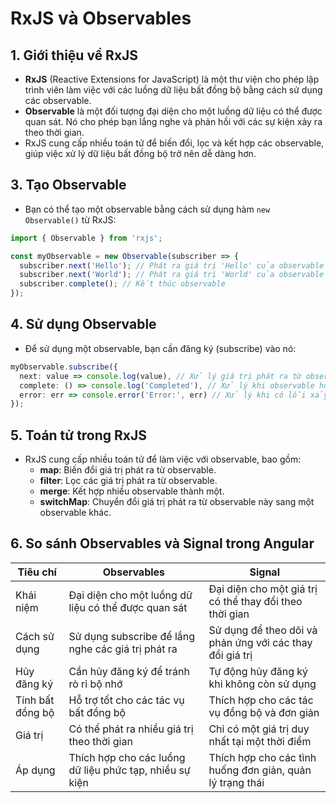# RxJS và Observables
## 1. Giới thiệu về RxJS
- **RxJS** (Reactive Extensions for JavaScript) là một thư viện cho phép lập trình viên làm việc với các luồng dữ liệu bất đồng bộ bằng cách sử dụng các observable.
- **Observable** là một đối tượng đại diện cho một luồng dữ liệu có thể được quan sát. Nó cho phép bạn lắng nghe và phản hồi với các sự kiện xảy ra theo thời gian.
- RxJS cung cấp nhiều toán tử để biến đổi, lọc và kết hợp các observable, giúp việc xử lý dữ liệu bất đồng bộ trở nên dễ dàng hơn.

## 3. Tạo Observable
- Bạn có thể tạo một observable bằng cách sử dụng hàm `new Observable()` từ RxJS:
```typescript
import { Observable } from 'rxjs';

const myObservable = new Observable(subscriber => {
  subscriber.next('Hello'); // Phát ra giá trị 'Hello' của observable
  subscriber.next('World'); // Phát ra giá trị 'World' của observable
  subscriber.complete(); // Kết thúc observable
});
```

## 4. Sử dụng Observable
- Để sử dụng một observable, bạn cần đăng ký (subscribe) vào nó:
```typescript
myObservable.subscribe({
  next: value => console.log(value), // Xử lý giá trị phát ra từ observable
  complete: () => console.log('Completed'), // Xử lý khi observable hoàn thành
  error: err => console.error('Error:', err) // Xử lý khi có lỗi xảy ra
});
```

## 5. Toán tử trong RxJS
- RxJS cung cấp nhiều toán tử để làm việc với observable, bao gồm:
  - **map**: Biến đổi giá trị phát ra từ observable.
  - **filter**: Lọc các giá trị phát ra từ observable.
  - **merge**: Kết hợp nhiều observable thành một.
  - **switchMap**: Chuyển đổi giá trị phát ra từ observable này sang một observable khác.

## 6. So sánh Observables và Signal trong Angular
| Tiêu chí         | Observables                          | Signal                               |
|------------------|-------------------------------------|--------------------------------------|
| Khái niệm        | Đại diện cho một luồng dữ liệu có thể được quan sát | Đại diện cho một giá trị có thể thay đổi theo thời gian |
| Cách sử dụng      | Sử dụng subscribe để lắng nghe các giá trị phát ra | Sử dụng để theo dõi và phản ứng với các thay đổi giá trị |
| Hủy đăng ký      | Cần hủy đăng ký để tránh rò rỉ bộ nhớ | Tự động hủy đăng ký khi không còn sử dụng |
| Tính bất đồng bộ  | Hỗ trợ tốt cho các tác vụ bất đồng bộ | Thích hợp cho các tác vụ đồng bộ và đơn giản |
| Giá trị          | Có thể phát ra nhiều giá trị theo thời gian | Chỉ có một giá trị duy nhất tại một thời điểm |
| Áp dụng          | Thích hợp cho các luồng dữ liệu phức tạp, nhiều sự kiện | Thích hợp cho các tình huống đơn giản, quản lý trạng thái |